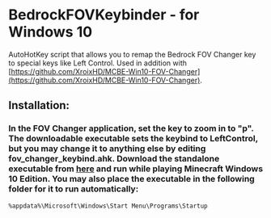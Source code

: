 # BedrockFOVKeybinder - for Windows 10
AutoHotKey script that allows you to remap the Bedrock FOV Changer key to special keys like Left Control. Used in addition with [https://github.com/XroixHD/MCBE-Win10-FOV-Changer](https://github.com/XroixHD/MCBE-Win10-FOV-Changer).

## Installation:
### In the FOV Changer application, set the key to zoom in to "p". The downloadable executable sets the keybind to LeftControl, but you may change it to anything else by editing fov_changer_keybind.ahk. Download the standalone executable from [here](https://github.com/LukasPAH/BedrockFOVKeybinder/releases/latest) and run while playing Minecraft Windows 10 Edition. You may also place the executable in the following folder for it to run automatically:
```
%appdata%\Microsoft\Windows\Start Menu\Programs\Startup
```
